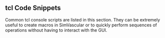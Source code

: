 ## tcl Code Snippets

Common tcl console scripts are listed in this section. They can be extremely useful to create macros in SimVascular or to quickly perform sequences of operations without having to interact with the GUI. 
